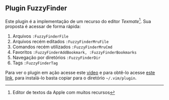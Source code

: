 Plugin FuzzyFinder
------------------

Este plugin é a implementação de um recurso do editor *Texmate*[^1].
Sua proposta é acessar de forma rápida:

1. Arquivos `:FuzzyFinderFile`
2. Arquivos recém editados `:FuzzyFinderMruFile`
3. Comandos recém utilizados `:FuzzyFinderMruCmd`
4. Favoritos `:FuzzyFinderAddBookmark, :FuzzyFinderBookmarks`
5. Navegação por diretórios `:FuzzyFinderDir`
6. Tags `:FuzzyFinderTag`

Para ver o plugin em ação acesse este
[video](http://vimeo.com/2938498) e para obtê-lo acesse
 [este link](http://www.vim.org/scripts/script.php?script_id=1984),
para instalá-lo basta copiar para o diretório `~/.vim/plugin`.

[^1]: Editor de textos da Apple com muitos recursos
